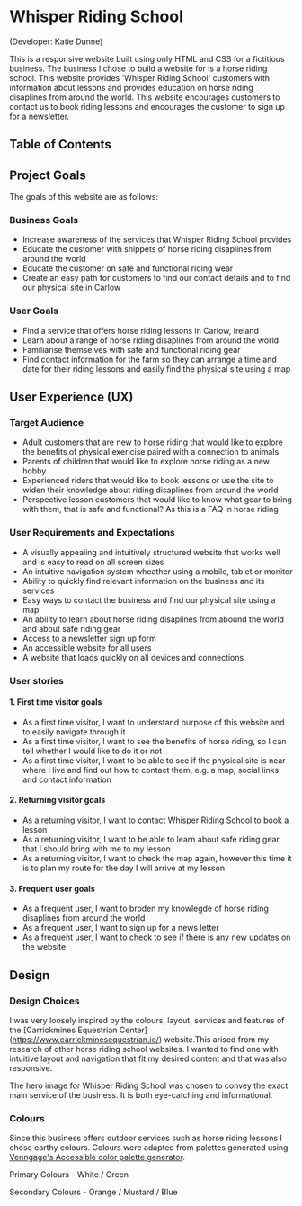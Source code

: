 # Whisper Riding School

(Developer: Katie Dunne)

This is a responsive website built using only HTML and CSS for a fictitious business. The business I chose to build a website for is a horse riding school. This website provides 'Whisper Riding School' customers with information about lessons and provides education on horse riding disaplines from around the world. This website encourages customers to contact us to book riding lessons and encourages the customer to sign up for a newsletter.

## Table of Contents

## Project Goals

The goals of this website are as follows:

### Business Goals

- Increase awareness of the services that Whisper Riding School provides
- Educate the customer with snippets of horse riding disaplines from around the world
- Educate the customer on safe and functional riding wear
- Create an easy path for customers to find our contact details and to find our physical site in Carlow

### User Goals

- Find a service that offers horse riding lessons in Carlow, Ireland
- Learn about a range of horse riding disaplines from around the world
- Familiarise themselves with safe and functional riding gear
- Find contact information for the farm so they can arrange a time and date for their riding lessons and easily find the physical site using a map

## User Experience (UX)

### Target Audience

- Adult customers that are new to horse riding that would like to explore the benefits of physical exericise paired with a connection to animals
- Parents of children that would like to explore horse riding as a new hobby
- Experienced riders that would like to book lessons or use the site to widen their knowledge about riding disaplines from around the world
- Perspective lesson customers that would like to know what gear to bring with them, that is safe and functional? As this is a FAQ in horse riding

### User Requirements and Expectations

- A visually appealing and intuitively structured website that works well and is easy to read on all screen sizes
- An intuitive navigation system wheather using a mobile, tablet or monitor
- Ability to quickly find relevant information on the business and its services
- Easy ways to contact the business and find our physical site using a map
- An ability to learn about horse riding disaplines from abound the world and about safe riding gear
- Access to a newsletter sign up form
- An accessible website for all users
- A website that loads quickly on all devices and connections

### User stories

#### 1. First time visitor goals

- As a first time visitor, I want to understand purpose of this website and to easily navigate through it
- As a first time visitor, I want to see the benefits of horse riding, so I can tell whether I would like to do it or not
- As a first time visitor, I want to be able to see if the physical site is near where I live and find out how to contact them, e.g. a map, social links and contact information

#### 2. Returning visitor goals

- As a returning visitor, I want to contact Whisper Riding School to book a lesson
- As a returning visitor, I want to be able to learn about safe riding gear that I should bring with me to my lesson
- As a returning visitor, I want to check the map again, however this time it is to plan my route for the day I will arrive at my lesson

#### 3. Frequent user goals

- As a frequent user, I want to broden my knowlegde of horse riding disaplines from around the world
- As a frequent user, I want to sign up for a news letter
- As a frequent user, I want to check to see if there is any new updates on the website

## Design

### Design Choices

I was very loosely inspired by the colours, layout, services and features of the [Carrickmines Equestrian Center] (https://www.carrickminesequestrian.ie/) website.This arised from my research of other horse riding school websites. I wanted to find one with intuitive layout and navigation that fit my desired content and that was also responsive.

The hero image for Whisper Riding School was chosen to convey the exact main service of the business. It is both eye-catching and informational.

### Colours

Since this business offers outdoor services such as horse riding lessons I chose earthy colours. Colours were adapted from palettes generated using [Venngage's Accessible color palette generator](https://venngage.com/tools/accessible-color-palette-generator).

Primary Colours - White / Green

Secondary Colours - Orange / Mustard / Blue
